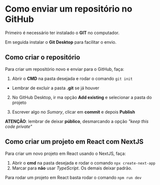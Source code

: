 # Como enviar um repositório no GitHub
Primeiro é necessário ter instalado o __GIT__ no computador.

Em seguida instalar o __Git Desktop__ para facilitar o envio.

## Como criar o repositório
Para criar um repositório novo e enviar para o GitHub, faça:

1. Abrir o __CMD__ na pasta desejada e rodar o comando `git init`
- Lembrar de excluir a pasta __.git__ se já houver

2. No GitHub Desktop, ir ma opção __Add existing__ e selecionar a pasta do projeto

3. Escrever algo no _Sumary_, clicar em __commit__ e depois __Publish__

__ATENÇÃO__: lembrar de deixar __público__, desmarcando a opção _"keep this code private"_

## Como criar um projeto em React com NextJS
Para criar um novo projeto em React usando o NextJS, faça:
1. Abrir o __cmd__ na pasta desejada e rodar o comando `npx create-next-app`
2. Marcar para __não__ usar _TypeScript_. Os demais deixar padrão.

Para rodar um projeto em React basta rodar o comando `npm run dev`
